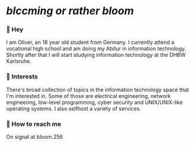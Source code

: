 # *blccming or rather bloom*

### 👋 Hey 
I am Oliver, an 18 year old student from Germany. I currently attend a vocational high school and am doing my Abitur in information technology. Shortly after that I will start studying information technology at the DHBW Karlsruhe.

### 🔭 Interests 
There's broad collection of topics in the information technology space that I'm interested in. Some of those are electrical engineering, network engineering, low-level programming, cyber security and UNIX/UNIX-like operating systems. I also selfhost a variety of services.

### 📨 How to reach me
On signal at bloom.256

